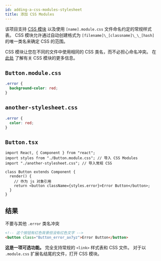 ```yaml
---
id: adding-a-css-modules-stylesheet
title: 添加 CSS Modules
---
```


该项目支持 [CSS 模块](https://github.com/css-modules/css-modules) 以及使用 `[name].module.css` 文件命名约定的常规样式表。 CSS 模块允许通过自动创建格式为 `[filename]\_[classname]\_\_[hash]` 的唯一类名来确定 CSS 的范围。

CSS 模块让您在不同的文件中使用相同的 CSS 类名，而不必担心命名冲突。 在 [此处](https://css-tricks.com/css-modules-part-1-need/) 了解有关 CSS 模块的更多信息。

## `Button.module.css`

```css
.error {
  background-color: red;
}
```

## `another-stylesheet.css`

```css
.error {
  color: red;
}
```

## `Button.tsx`

```tsx
import React, { Component } from "react";
import styles from "./Button.module.css"; // 导入 CSS Modules
import "./another-stylesheet.css"; // 导入常规 CSS

class Button extends Component {
  render() {
    // 作为 js 对象引用
    return <button className={styles.error}>Error Button</button>;
  }
}
```

## 结果

不要与其他 `.error` 类名冲突

```html
<!-- 这个按钮有红色背景但没有红色文字 -->
<button class="Button_error_ax7yz">Error Button</button>
```

**这是一项可选功能。** 完全支持常规的 `<link>` 样式表和 CSS 文件。 对于以 `.module.css` 扩展名结尾的文件，打开 CSS 模块。
